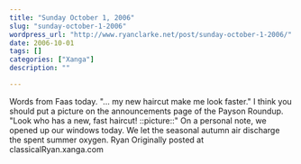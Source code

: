 ```yaml
---
title: "Sunday October 1, 2006"
slug: "sunday-october-1-2006"
wordpress_url: "http://www.ryanclarke.net/post/sunday-october-1-2006/"
date: 2006-10-01
tags: []
categories: ["Xanga"]
description: ""

---
```


Words from Faas today.
"... my new haircut make me look faster."
I think you should put a picture on the announcements page of the Payson Roundup. "Look who has a new, fast haircut! ::picture::"
On a personal note, we opened up our windows today. We let the seasonal autumn air discharge the spent summer oxygen.
Ryan
Originally posted at classicalRyan.xanga.com
